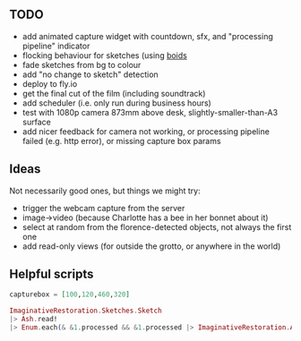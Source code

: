 ## TODO

- add animated capture widget with countdown, sfx, and "processing pipeline"
  indicator
- flocking behaviour for sketches (using
  [boids](https://www.npmjs.com/package/@thi.ng/boids)
- fade sketches from bg to colour
- add "no change to sketch" detection
- deploy to fly.io
- get the final cut of the film (including soundtrack)
- add scheduler (i.e. only run during business hours)
- test with 1080p camera 873mm above desk, slightly-smaller-than-A3 surface
- add nicer feedback for camera not working, or processing pipeline failed (e.g.
  http error), or missing capture box params

## Ideas

Not necessarily good ones, but things we might try:

- trigger the webcam capture from the server
- image->video (because Charlotte has a bee in her bonnet about it)
- select at random from the florence-detected objects, not always the first one
- add read-only views (for outside the grotto, or anywhere in the world)

## Helpful scripts

```elixir
capturebox = [100,120,460,320]

ImaginativeRestoration.Sketches.Sketch
|> Ash.read!
|> Enum.each(& &1.processed && &1.processed |> ImaginativeRestoration.AI.Utils.to_image! |> Image.write!("/tmp/ir-sketches-processed/#{&1.id}.webp"))
```
